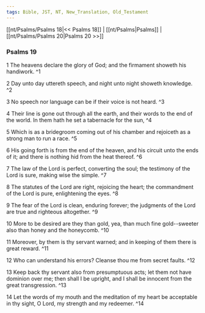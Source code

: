 ```yaml
---
tags: Bible, JST, NT, New_Translation, Old_Testament
---
```


[[nt/Psalms/Psalms 18|<< Psalms 18]] | [[nt/Psalms|Psalms]] | [[nt/Psalms/Psalms 20|Psalms 20 >>]]

### Psalms 19

1 The heavens declare the glory of God; and the firmament showeth his handiwork.  ^1

2 Day unto day uttereth speech, and night unto night showeth knowledge.  ^2

3 No speech nor language can be if their voice is not heard.  ^3

4 Their line is gone out through all the earth, and their words to the end of the world. In them hath he set a tabernacle for the sun,  ^4

5 Which is as a bridegroom coming out of his chamber and rejoiceth as a strong man to run a race.  ^5

6 His going forth is from the end of the heaven, and his circuit unto the ends of it; and there is nothing hid from the heat thereof.  ^6

7 The law of the Lord is perfect, converting the soul; the testimony of the Lord is sure, making wise the simple.  ^7

8 The statutes of the Lord are right, rejoicing the heart; the commandment of the Lord is pure, enlightening the eyes.  ^8

9 The fear of the Lord is clean, enduring forever; the judgments of the Lord are true and righteous altogether.  ^9

10 More to be desired are they than gold, yea, than much fine gold\--sweeter also than honey and the honeycomb.  ^10

11 Moreover, by them is thy servant warned; and in keeping of them there is great reward.  ^11

12 Who can understand his errors? Cleanse thou me from secret faults.  ^12

13 Keep back thy servant also from presumptuous acts; let them not have dominion over me; then shall I be upright, and I shall be innocent from the great transgression.  ^13

14 Let the words of my mouth and the meditation of my heart be acceptable in thy sight, O Lord, my strength and my redeemer.  ^14

 
